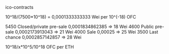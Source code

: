 ico-contracts

10^18/(7500*10^18) = 0,0001333333333 Wei per 10^(-18) OFC

5450 Closed/private pre-sale    0,0001834862385 => 18 Wei
4600 Public pre-sale            0,0002173913043 => 21 Wei
4000 Sale                       0,00025         => 25 Wei
3500 Last chance                0,0002857142857 => 28 Wei

10^18/x*10^5/10^18 OFC per ETH
